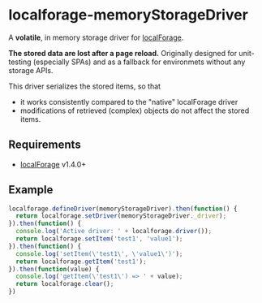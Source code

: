 # localforage-memoryStorageDriver

A **volatile**, in memory storage driver for [localForage](https://github.com/mozilla/localForage).

**The stored data are lost after a page reload.**
Originally designed for unit-testing (especially SPAs) and as a fallback for environmets without any storage APIs.

This driver serializes the stored items, so that
* it works consistently compared to the "native" localForage driver
* modifications of retrieved (complex) objects do not affect the stored items.

## Requirements

* [localForage](https://github.com/mozilla/localForage) v1.4.0+

## Example

```js
localforage.defineDriver(memoryStorageDriver).then(function() {
  return localforage.setDriver(memoryStorageDriver._driver);
}).then(function() {
  console.log('Active driver: ' + localforage.driver());
  return localforage.setItem('test1', 'value1');
}).then(function() {
  console.log('setItem(\'test1\', \'value1\')');
  return localforage.getItem('test1');
}).then(function(value) {
  console.log('getItem(\'test1\') => ' + value);
  return localforage.clear();
})
```
